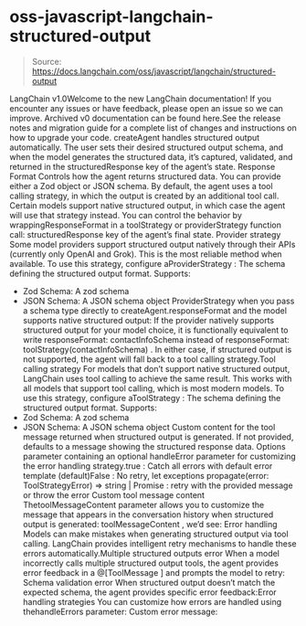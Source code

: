 # oss-javascript-langchain-structured-output

> Source: https://docs.langchain.com/oss/javascript/langchain/structured-output

LangChain v1.0Welcome to the new LangChain documentation! If you encounter any issues or have feedback, please open an issue so we can improve. Archived v0 documentation can be found here.See the release notes and migration guide for a complete list of changes and instructions on how to upgrade your code.
createAgent
handles structured output automatically. The user sets their desired structured output schema, and when the model generates the structured data, it’s captured, validated, and returned in the structuredResponse
key of the agent’s state.
Response Format
Controls how the agent returns structured data. You can provide either a Zod object or JSON schema. By default, the agent uses a tool calling strategy, in which the output is created by an additional tool call. Certain models support native structured output, in which case the agent will use that strategy instead. You can control the behavior by wrappingResponseFormat
in a toolStrategy
or providerStrategy
function call:
structuredResponse
key of the agent’s final state.
Provider strategy
Some model providers support structured output natively through their APIs (currently only OpenAI and Grok). This is the most reliable method when available. To use this strategy, configure aProviderStrategy
:
The schema defining the structured output format. Supports:
- Zod Schema: A zod schema
- JSON Schema: A JSON schema object
ProviderStrategy
when you pass a schema type directly to createAgent.responseFormat
and the model supports native structured output:
If the provider natively supports structured output for your model choice, it is functionally equivalent to write
responseFormat: contactInfoSchema
instead of responseFormat: toolStrategy(contactInfoSchema)
. In either case, if structured output is not supported, the agent will fall back to a tool calling strategy.Tool calling strategy
For models that don’t support native structured output, LangChain uses tool calling to achieve the same result. This works with all models that support tool calling, which is most modern models. To use this strategy, configure aToolStrategy
:
The schema defining the structured output format. Supports:
- Zod Schema: A zod schema
- JSON Schema: A JSON schema object
Custom content for the tool message returned when structured output is generated.
If not provided, defaults to a message showing the structured response data.
Options parameter containing an optional
handleError
parameter for customizing the error handling strategy.true
: Catch all errors with default error template (default)False
: No retry, let exceptions propagate(error: ToolStrategyError) => string | Promise<string>
: retry with the provided message or throw the error
Custom tool message content
ThetoolMessageContent
parameter allows you to customize the message that appears in the conversation history when structured output is generated:
toolMessageContent
, we’d see:
Error handling
Models can make mistakes when generating structured output via tool calling. LangChain provides intelligent retry mechanisms to handle these errors automatically.Multiple structured outputs error
When a model incorrectly calls multiple structured output tools, the agent provides error feedback in a @[ToolMessage
] and prompts the model to retry:
Schema validation error
When structured output doesn’t match the expected schema, the agent provides specific error feedback:Error handling strategies
You can customize how errors are handled using thehandleErrors
parameter:
Custom error message: